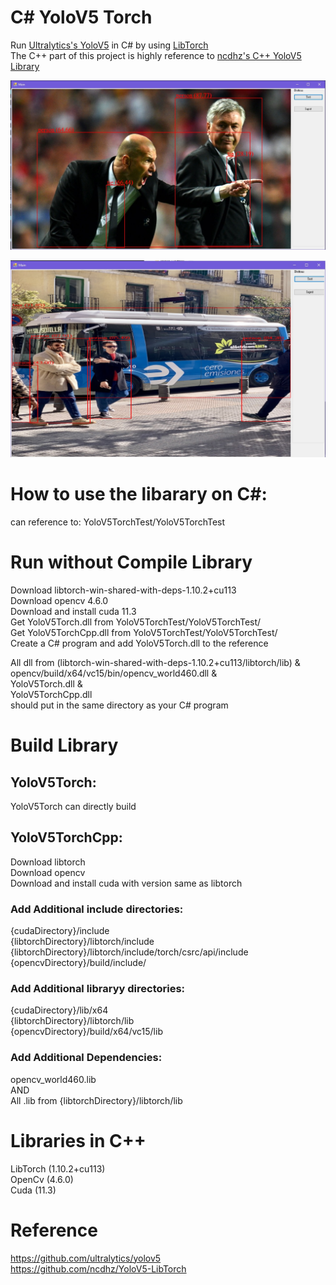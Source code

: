 # C# YoloV5 Torch
Run [Ultralytics's YoloV5](https://github.com/ultralytics/yolov5) in C# by using [LibTorch](https://pytorch.org/cppdocs/)  
The C++ part of this project is highly reference to [ncdhz's C++ YoloV5 Library](https://github.com/ncdhz/YoloV5-LibTorch)  

![alt](./images/01.jpg)  

![alt](./images/02.jpg) 

# How to use the libarary on C#:  
can reference to:  YoloV5TorchTest/YoloV5TorchTest  

# Run without Compile Library  
Download libtorch-win-shared-with-deps-1.10.2+cu113  
Download opencv 4.6.0  
Download and install cuda 11.3  
Get YoloV5Torch.dll from YoloV5TorchTest/YoloV5TorchTest/  
Get YoloV5TorchCpp.dll from YoloV5TorchTest/YoloV5TorchTest/  
Create a C# program and add YoloV5Torch.dll to the reference  

All dll from (libtorch-win-shared-with-deps-1.10.2+cu113/libtorch/lib) &  
opencv/build/x64/vc15/bin/opencv_world460.dll &  
YoloV5Torch.dll &  
YoloV5TorchCpp.dll  
should put in the same directory as your C# program  

# Build Library  
## YoloV5Torch:  
YoloV5Torch can directly build  

## YoloV5TorchCpp:  
Download libtorch  
Download opencv  
Download and install cuda with version same as libtorch  

### Add Additional include directories:  
{cudaDirectory}/include  
{libtorchDirectory}/libtorch/include  
{libtorchDirectory}/libtorch/include/torch/csrc/api/include  
{opencvDirectory}/build/include/  

### Add Additional libraryy directories:  
{cudaDirectory}/lib/x64  
{libtorchDirectory}/libtorch/lib  
{opencvDirectory}/build/x64/vc15/lib  

### Add Additional Dependencies:  
opencv_world460.lib  
AND  
All .lib from {libtorchDirectory}/libtorch/lib  



# Libraries in C++  
LibTorch (1.10.2+cu113)  
OpenCv (4.6.0)  
Cuda (11.3)  

# Reference  
https://github.com/ultralytics/yolov5  
https://github.com/ncdhz/YoloV5-LibTorch